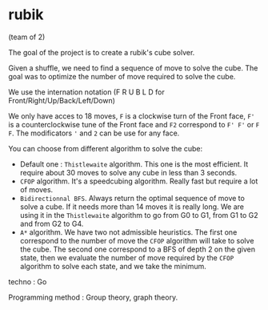 # rubik

(team of 2)

The goal of the project is to create a rubik's cube solver.

Given a shuffle, we need to find a sequence of move to solve the cube.
The goal was to optimize the number of move required to solve the cube.

We use the internation notation (F R U B L D for Front/Right/Up/Back/Left/Down)

We only have acces to 18 moves, `F` is a clockwise turn of the Front face, `F'` is
a counterclockwise tune of the Front face and `F2` correspond to `F' F'` or `F F`.
The modificators `'` and `2` can be use for any face.

You can choose from different algorithm to solve the cube:
- Default one : `Thistlewaite` algorithm. This one is the most efficient.
It require about 30 moves to solve any cube in less than 3 seconds.
- `CFOP` algorithm. It's a speedcubing algorithm. Really fast but require a lot of moves.
- `Bidirectionnal BFS`. Always return the optimal sequence of move to solve a cube. If it needs
more than 14 moves it is really long. We are using it in the `Thistlewaite` algorithm 
to go from G0 to G1, from G1 to G2 and from G2 to G4.
- `A*` algorithm. We have two not admissible heuristics.
The first one correspond to the number of move the `CFOP` algorithm will take to solve the cube.
The second one correspond to a BFS of depth 2 on the given state, then we evaluate the number of move
required by the `CFOP` algorithm to solve each state, and we take the minimum.

techno : Go

Programming method : Group theory, graph theory.

